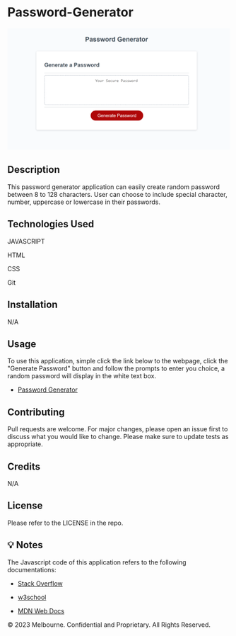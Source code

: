 # Password-Generator

![Password-Generator ScreenShot](./images/password%20generator%20screenshot.png)

## Description

This password generator application can easily create random password between 8 to 128 characters. User can choose to include special character, number, uppercase or lowercase in their passwords. 

## Technologies Used

JAVASCRIPT

HTML

CSS

Git

## Installation 

N/A

## Usage

To use this application, simple click the link below to the webpage, click the "Generate Password" button and follow the prompts to enter you choice, a random password will display in the white text box.

* [Password Generator](https://gesu001.github.io/password-generator/)


## Contributing
Pull requests are welcome. For major changes, please open an issue first to discuss what you would like to change. Please make sure to update tests as appropriate.

## Credits
N/A

## License
Please refer to the LICENSE in the repo.

## 💡 Notes

The Javascript code of this application refers to the following documentations:

* [Stack Overflow](https://stackoverflow.com/questions/70706563/javascript-password-generator-sometimes-not-including-character-selections)

* [w3school](https://www.w3schools.com/js/default.asp)

* [MDN Web Docs](https://developer.mozilla.org/en-US/docs/Web/JavaScript)

© 2023 Melbourne. Confidential and Proprietary. All Rights Reserved.